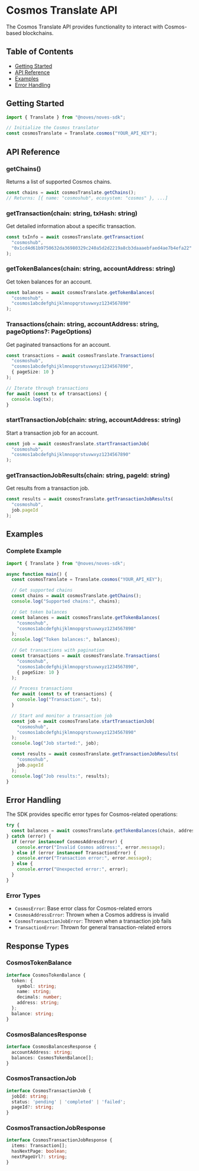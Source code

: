 # Cosmos Translate API

The Cosmos Translate API provides functionality to interact with Cosmos-based blockchains.

## Table of Contents
- [Getting Started](#getting-started)
- [API Reference](#api-reference)
- [Examples](#examples)
- [Error Handling](#error-handling)

## Getting Started

```typescript
import { Translate } from "@noves/noves-sdk";

// Initialize the Cosmos translator
const cosmosTranslate = Translate.cosmos("YOUR_API_KEY");
```

## API Reference

### getChains()
Returns a list of supported Cosmos chains.

```typescript
const chains = await cosmosTranslate.getChains();
// Returns: [{ name: "cosmoshub", ecosystem: "cosmos" }, ...]
```

### getTransaction(chain: string, txHash: string)
Get detailed information about a specific transaction.

```typescript
const txInfo = await cosmosTranslate.getTransaction(
  "cosmoshub",
  "0x1cd4d61b9750632da36980329c240a5d2d2219a8cb3daaaebfaed4ae7b4efa22"
);
```

### getTokenBalances(chain: string, accountAddress: string)
Get token balances for an account.

```typescript
const balances = await cosmosTranslate.getTokenBalances(
  "cosmoshub",
  "cosmos1abcdefghijklmnopqrstuvwxyz1234567890"
);
```

### Transactions(chain: string, accountAddress: string, pageOptions?: PageOptions)
Get paginated transactions for an account.

```typescript
const transactions = await cosmosTranslate.Transactions(
  "cosmoshub",
  "cosmos1abcdefghijklmnopqrstuvwxyz1234567890",
  { pageSize: 10 }
);

// Iterate through transactions
for await (const tx of transactions) {
  console.log(tx);
}
```

### startTransactionJob(chain: string, accountAddress: string)
Start a transaction job for an account.

```typescript
const job = await cosmosTranslate.startTransactionJob(
  "cosmoshub",
  "cosmos1abcdefghijklmnopqrstuvwxyz1234567890"
);
```

### getTransactionJobResults(chain: string, pageId: string)
Get results from a transaction job.

```typescript
const results = await cosmosTranslate.getTransactionJobResults(
  "cosmoshub",
  job.pageId
);
```

## Examples

### Complete Example
```typescript
import { Translate } from "@noves/noves-sdk";

async function main() {
  const cosmosTranslate = Translate.cosmos("YOUR_API_KEY");

  // Get supported chains
  const chains = await cosmosTranslate.getChains();
  console.log("Supported chains:", chains);

  // Get token balances
  const balances = await cosmosTranslate.getTokenBalances(
    "cosmoshub",
    "cosmos1abcdefghijklmnopqrstuvwxyz1234567890"
  );
  console.log("Token balances:", balances);

  // Get transactions with pagination
  const transactions = await cosmosTranslate.Transactions(
    "cosmoshub",
    "cosmos1abcdefghijklmnopqrstuvwxyz1234567890",
    { pageSize: 10 }
  );

  // Process transactions
  for await (const tx of transactions) {
    console.log("Transaction:", tx);
  }

  // Start and monitor a transaction job
  const job = await cosmosTranslate.startTransactionJob(
    "cosmoshub",
    "cosmos1abcdefghijklmnopqrstuvwxyz1234567890"
  );
  console.log("Job started:", job);

  const results = await cosmosTranslate.getTransactionJobResults(
    "cosmoshub",
    job.pageId
  );
  console.log("Job results:", results);
}
```

## Error Handling

The SDK provides specific error types for Cosmos-related operations:

```typescript
try {
  const balances = await cosmosTranslate.getTokenBalances(chain, address);
} catch (error) {
  if (error instanceof CosmosAddressError) {
    console.error("Invalid Cosmos address:", error.message);
  } else if (error instanceof TransactionError) {
    console.error("Transaction error:", error.message);
  } else {
    console.error("Unexpected error:", error);
  }
}
```

### Error Types
- `CosmosError`: Base error class for Cosmos-related errors
- `CosmosAddressError`: Thrown when a Cosmos address is invalid
- `CosmosTransactionJobError`: Thrown when a transaction job fails
- `TransactionError`: Thrown for general transaction-related errors

## Response Types

### CosmosTokenBalance
```typescript
interface CosmosTokenBalance {
  token: {
    symbol: string;
    name: string;
    decimals: number;
    address: string;
  };
  balance: string;
}
```

### CosmosBalancesResponse
```typescript
interface CosmosBalancesResponse {
  accountAddress: string;
  balances: CosmosTokenBalance[];
}
```

### CosmosTransactionJob
```typescript
interface CosmosTransactionJob {
  jobId: string;
  status: 'pending' | 'completed' | 'failed';
  pageId?: string;
}
```

### CosmosTransactionJobResponse
```typescript
interface CosmosTransactionJobResponse {
  items: Transaction[];
  hasNextPage: boolean;
  nextPageUrl?: string;
}
``` 